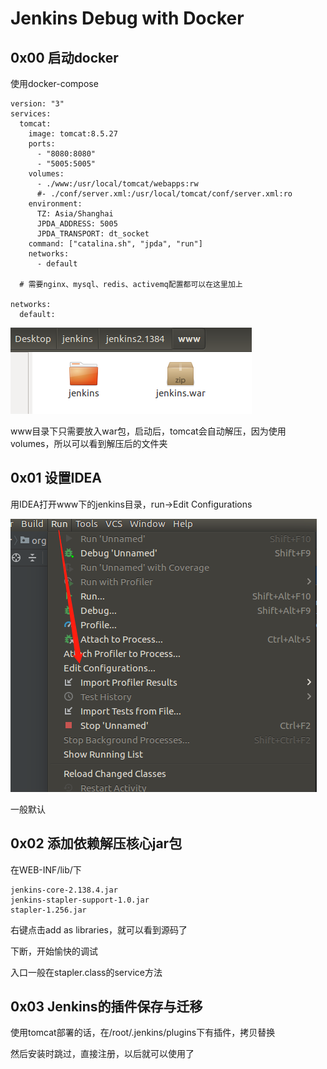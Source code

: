 # Jenkins Debug with Docker



## 0x00 启动docker

使用docker-compose


```
version: "3"
services:
  tomcat:
    image: tomcat:8.5.27
    ports:
      - "8080:8080"
      - "5005:5005"
    volumes:
      - ./www:/usr/local/tomcat/webapps:rw
      #- ./conf/server.xml:/usr/local/tomcat/conf/server.xml:ro
    environment:
      TZ: Asia/Shanghai
      JPDA_ADDRESS: 5005
      JPDA_TRANSPORT: dt_socket
    command: ["catalina.sh", "jpda", "run"]
    networks:
      - default

  # 需要nginx、mysql、redis、activemq配置都可以在这里加上

networks:
  default:
```



![1570275819326](README.assets/1570275819326.png)



www目录下只需要放入war包，启动后，tomcat会自动解压，因为使用volumes，所以可以看到解压后的文件夹



## 0x01 设置IDEA



用IDEA打开www下的jenkins目录，run->Edit Configurations

![1570275896470](README.assets/1570275896470.png)

一般默认





## 0x02 添加依赖解压核心jar包

在WEB-INF/lib/下

```
jenkins-core-2.138.4.jar
jenkins-stapler-support-1.0.jar
stapler-1.256.jar
```

右键点击add as libraries，就可以看到源码了

下断，开始愉快的调试



入口一般在stapler.class的service方法









## 0x03 Jenkins的插件保存与迁移

使用tomcat部署的话，在/root/.jenkins/plugins下有插件，拷贝替换

然后安装时跳过，直接注册，以后就可以使用了